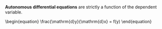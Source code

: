 **Autonomous differential equations** are strictly a function of the dependent variable.

\begin{equation}
\frac{\mathrm{d}y}{\mathrm{d}x} = f(y)
\end{equation}

